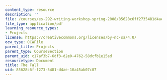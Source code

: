 ```yaml
---
content_type: resource
description: ''
file: /courses/es-292-writing-workshop-spring-2008/85628c6ff2735481d4ae10a45ab07c07_MITES_292S08_the_fall.pdf
file_type: application/pdf
learning_resource_types:
- Projects
license: https://creativecommons.org/licenses/by-nc-sa/4.0/
ocw_type: OCWFile
parent_title: Projects
parent_type: CourseSection
parent_uid: c17af3b7-6df3-d2e0-4762-58dcfb1e15ad
resourcetype: Document
title: The Fall
uid: 85628c6f-f273-5481-d4ae-10a45ab07c07
---
```

